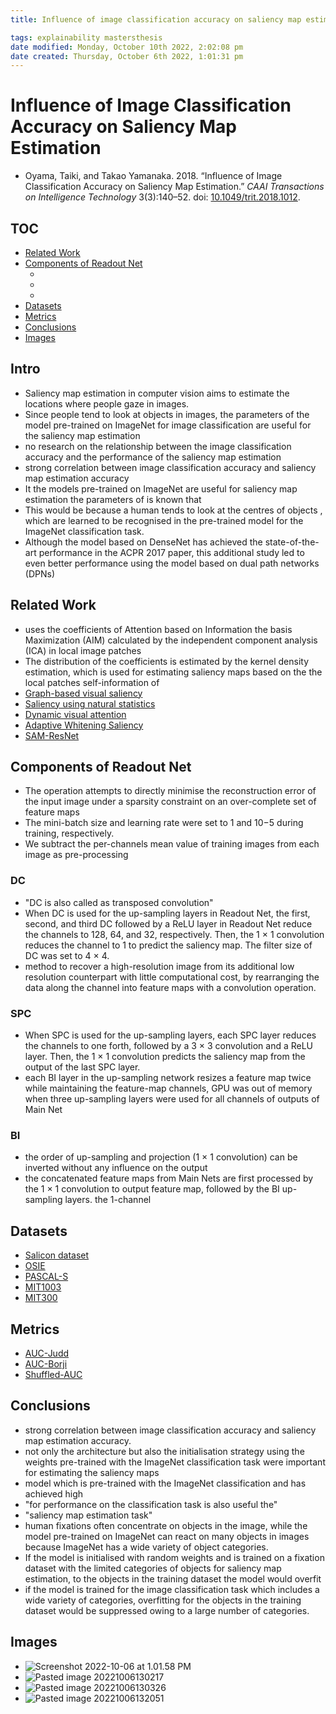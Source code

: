 ```yaml
---
title: Influence of image classification accuracy on saliency map estimation

tags: explainability mastersthesis 
date modified: Monday, October 10th 2022, 2:02:08 pm
date created: Thursday, October 6th 2022, 1:01:31 pm
---
```


# Influence of Image Classification Accuracy on Saliency Map Estimation
- Oyama, Taiki, and Takao Yamanaka. 2018. “Influence of Image Classification Accuracy on Saliency Map Estimation.” _CAAI Transactions on Intelligence Technology_ 3(3):140–52. doi: [10.1049/trit.2018.1012](https://doi.org/10.1049/trit.2018.1012).

## TOC
- [Related Work](#Related%20Work)
- [Components of Readout Net](#Components%20of%20Readout%20Net)
	- [](#Components%20of%20Readout%20Net#Components%20of%20Readout%20Net#DC%7CDC)
	- [](#Components%20of%20Readout%20Net#Components%20of%20Readout%20Net#SPC%7CSPC)
	- [](#Components%20of%20Readout%20Net#Components%20of%20Readout%20Net#BI%7CBI)
- [Datasets](#Datasets)
- [Metrics](#Metrics)
- [Conclusions](#Conclusions)
- [Images](#Images)

## Intro
- Saliency map estimation in computer vision aims to estimate the locations where people gaze in images.
- Since people tend to look at objects in images, the parameters of the model pre-trained on ImageNet for image classification are useful for the saliency map estimation
- no research on the relationship between the image classification accuracy and the performance of the saliency map estimation
- strong correlation between image classification accuracy and saliency map estimation accuracy
- It the models pre-trained on ImageNet are useful for saliency map estimation the parameters of is known that
- This would be because a human tends to look at the centres of objects , which are learned to be recognised in the pre-trained model for the ImageNet classification task.
- Although the model based on DenseNet has achieved the state-of-the-art performance in the ACPR 2017 paper, this additional study led to even better performance using the model based on dual path networks (DPNs)

## Related Work
- uses the coefficients of Attention based on Information the basis Maximization (AIM) calculated by the independent component analysis (ICA) in local image patches
- The distribution of the coefficients is estimated by the kernel density estimation, which is used for estimating saliency maps based on the the local patches self-information of
- [Graph-based visual saliency](Graph-based%20visual%20saliency.md)
- [Saliency using natural statistics](Saliency%20using%20natural%20statistics.md)
- [Dynamic visual attention](Dynamic%20visual%20attention.md)
- [Adaptive Whitening Saliency](Adaptive%20Whitening%20Saliency.md)
- [SAM-ResNet](SAM-ResNet.md)

## Components of Readout Net
- The operation attempts to directly minimise the reconstruction error of the input image under a sparsity constraint on an over-complete set of feature maps
- The mini-batch size and learning rate were set to 1 and 10−5 during training, respectively.
- We subtract the per-channels mean value of training images from each image as pre-processing

### DC
- "DC is also called as transposed convolution"
- When DC is used for the up-sampling layers in Readout Net, the first, second, and third DC followed by a ReLU layer in Readout Net reduce the channels to 128, 64, and 32, respectively. Then, the 1 × 1 convolution reduces the channel to 1 to predict the saliency map. The filter size of DC was set to 4 × 4.
- method to recover a high-resolution image from its additional low resolution counterpart with little computational cost, by rearranging the data along the channel into feature maps with a convolution operation.

### SPC
- When SPC is used for the up-sampling layers, each SPC layer reduces the channels to one forth, followed by a 3 × 3 convolution and a ReLU layer. Then, the 1 × 1 convolution predicts the saliency map from the output of the last SPC layer.
- each BI layer in the up-sampling network resizes a feature map twice while maintaining the feature-map channels, GPU was out of memory when three up-sampling layers were used for all channels of outputs of Main Net

### BI
- the order of up-sampling and projection (1 × 1 convolution) can be inverted without any influence on the output
- the concatenated feature maps from Main Nets are first processed by the 1 × 1 convolution to output feature map, followed by the BI up-sampling layers. the 1-channel

## Datasets
- [Salicon dataset](Salicon%20dataset.md)
- [OSIE](OSIE.md)
- [PASCAL-S](PASCAL-S.md)
- [MIT1003](MIT1003.md)
- [MIT300](MIT300.md)

## Metrics
- [AUC-Judd](AUC-Judd.md)
- [AUC-Borji](AUC-Borji.md)
- [Shuffled-AUC](Shuffled-AUC.md)

## Conclusions
- strong correlation between image classification accuracy and saliency map estimation accuracy.
- not only the architecture but also the initialisation strategy using the weights pre-trained with the ImageNet classification task were important for estimating the saliency maps
- model which is pre-trained with the ImageNet classification and has achieved high
- "for performance on the classification task is also useful the"
- "saliency map estimation task"
- human fixations often concentrate on objects in the image, while the model pre-trained on ImageNet can react on many objects in images because ImageNet has a wide variety of object categories.
- If the model is initialised with random weights and is trained on a fixation dataset with the limited categories of objects for saliency map estimation, to the objects in the training dataset the model would overfit
- if the model is trained for the image classification task which includes a wide variety of categories, overfitting for the objects in the training dataset would be suppressed owing to a large number of categories.

## Images
- ![Screenshot 2022-10-06 at 1.01.58 PM](images/Screenshot%202022-10-06%20at%201.01.58%20PM.png)
- ![Pasted image 20221006130217](images/Pasted%20image%2020221006130217.png)
- ![Pasted image 20221006130326](images/Pasted%20image%2020221006130326.png)
- ![Pasted image 20221006132051](images/Pasted%20image%2020221006132051.png)

